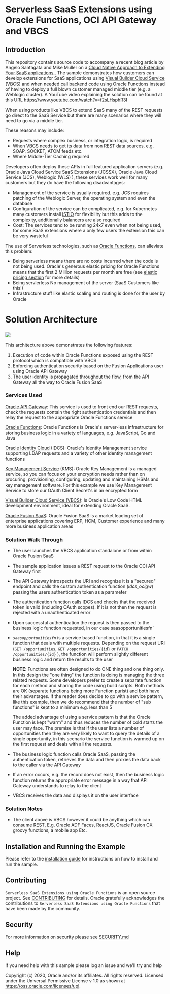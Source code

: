 
# Serverless SaaS Extensions using Oracle Functions, OCI API Gateway and VBCS

## Introduction

This repository contains source code to accompany a recent blog article by Angelo Santagata and Mike Muller on a [Cloud Native Approach to Extending Your SaaS applications ](https://www.ateam-oracle.com/the-cloud-native-approach-to-extending-your-saas-applications). The sample demonstrates how customers can develop extensions for SaaS applications using [Visual Builder Cloud Service](https://www.oracle.com/uk/application-development/cloud-services/visual-builder/) (VBCS) and when needed call backend code using Oracle Functions instead of having to deploy a full blown customer managed middle tier (e.g. a Weblogic cluster).  A YouTube video explaining the solution can be found at this URL https://www.youtube.com/watch?v=f2sLHsphR3I 

When using products like VBCS to extend SaaS many of the REST requests go direct to the SaaS Service but there are many scenarios where they will need to go via a middle tier.

These reasons may include:

- Requests where complex business, or integration logic, is required
- When VBCS needs to get its data from non REST data sources, e.g. SOAP, SOCKET, ATOM feeds etc.
- Where Middle-Tier Caching required

Developers often deploy these APIs in full featured application servers (e.g. Oracle Java Cloud Service SaaS Extensions (JCSSX), Oracle Java Cloud Service (JCS), Weblogic (WLS) ), these services work well for many customers but they do have the following disadvantages:

- Management of the service is usually required. e.g. JCS requires patching of the Weblogic Server, the operating system and even the database
- Configuration of the service can be complicated, e.g. for Kubernetes many customers install [ISTIO](https://istio.io/) for flexibility but this adds to the complexity, additionally balancers are also required
- Cost: The services tend to be running 24x7 even when not being used, for some SaaS extensions where a only few users the extension this can be very wasteful

The use of Serverless technologies, such as [Oracle Functions](https://www.oracle.com/cloud/cloud-native/functions/),  can alleviate this problem:

- Being serverless means there are no costs incurred when the code is not being used. Oracle's generous elastic pricing for Oracle Functions means that the first 2 Million requests per month are free (see [elastic pricing section](https://www.oracle.com/cloud/cloud-native/functions/) for more details)
- Being servlerless No management of the server (SaaS Customers like this!)
- Infrastructure stuff like elastic scaling and routing is done for the user by Oracle




# Solution Architecture

### ![](https://cdn.app.compendium.com/uploads/user/e7c690e8-6ff9-102a-ac6d-e4aebca50425/3dc1ac90-852a-4ad2-9e7e-0679d4946124/File/0f43a4b2839818e9ecbfd4c1bbe589eb/cloudnativesaas_fn_architecture2.png)

This architecture above demonstrates the following features:

1. Execution of code within Oracle Functions exposed using the REST protocol which is compatible with VBCS
2. Enforcing authentication security based on the Fusion Applications user using Oracle API Gateway
3. The user identity is propagated throughout the flow, from the API Gateway all the way to Oracle Fusion SaaS 

### Services Used

[Oracle API Gateway](https://www.oracle.com/cloud/cloud-native/api-gateway/):  This service is used to front end our REST requests, check the requests contain the right authentication credentials and then relay the request to the appropriate Oracle Functions service

[Oracle Functions](https://www.oracle.com/cloud/cloud-native/functions/): Oracle Functions is Oracle's server-less infrastructure for storing business logic in a variety of languages, e.g. JavaScript, Go and Java 

[Oracle Identity Cloud](https://www.oracle.com/cloud/security/cloud-services/identity-cloud.html) (IDCS):  Oracle's Identity Management service supporting LDAP requests and a variety of other identity management functions

[Key Management Service](https://www.oracle.com/cloud/security/cloud-services/key-management.html) (KMS): Oracle Key Management is a managed service, so you can focus on your encryption needs rather than on procuring, provisioning, configuring, updating and maintaining HSMs and key management software. For this example we use Key Management Service to store our OAuth Client Secret's in an encrypted form

[Visual Builder Cloud Service (VBCS)](https://www.oracle.com/application-development/cloud-services/visual-builder/): Is Oracle's Low Code HTML development environment, ideal for extending Oracle SaaS.

[Oracle Fusion SaaS](https://www.oracle.com/applications/): Oracle Fusion SaaS is a market leading set of enterprise applications covering ERP, HCM, Customer experience and many more business application areas

 

### Solution Walk Through

- The user launches the VBCS application standalone or from within Oracle Fusion SaaS

- The sample application issues  a REST request to the Oracle OCI API Gateway first 

- The API Gateway introspects the URI and recognize  it is a "secured" endpoint and calls the custom authentication function (*idcs_ocigw*) passing the users authentication token as a parameter

- The authentication function calls IDCS and checks that the received token is valid (including OAuth  scopes). If it is not then the request is rejected with a unauthenticated error

- Upon successful authentication the request is then passed to the business logic function requested, in our case  saasopportunitiesfn`

- *`saasopportunitiesfn`* is a service based function, in that it is a single function that deals with multiple requests. Depending on the request URI (`GET /opportunities`, `GET /opportunities/{id}` or `PATCH /opportunities/{id}` ), the function will perform slightly different business logic and return the results to the user

  **NOTE**:  Functions are often designed to do ONE thing and one thing only. In this design the "one thing" the function is doing is managing the three related requests. Some developers prefer to create a separate function for each method and sharing the code using build scripts.  Both methods are OK (separate functions being more Function purist) and both have their advantages. If the reader does decide to go with a service pattern, like this example, then we do recommend that the number of "sub functions" is kept to a minimum e.g. less than 5
  
  The added advantage of using a service pattern is that the Oracle Function is kept "warm" and thus reduces the number of cold starts the user may face. The premise is that if the user lists a number of opportunities then they are very likely to want to query the details of a single opportunity, in this scenario the service function is warmed up on the first request and deals with all the requests.

- The business logic function calls Oracle SaaS, passing the authentication token, retrieves the data and then proxies the data back to the caller via the API Gateway

- If an error occurs, e.g. the record does not exist, then the business logic function returns the appropriate error message in a way that API Gateway understands to relay to the client

- VBCS receives the data and displays it on the user interface

### Solution Notes

- The client above is VBCS however it could be anything which can consume REST, E.g. Oracle ADF Faces, ReactJS, Oracle Fusion CX groovy functions, a mobile app Etc. 

## Installation and Running the Example

Please refer to the [installation guide](docs/INSTALLATION.md) for instructions on how to install and run the sample.

## Contributing
`Serverless SaaS Extensions using Oracle Functions` is an open source project.
See [CONTRIBUTING](./CONTRIBUTING.md) for details.
Oracle gratefully acknowledges the contributions to `Serverless SaaS Extensions using Oracle Functions` that have been made by the community.

## Security
For more information on security please see [SECURITY.md](SECURITY.md) 

## Help
If you need help with this sample please log an issue and we'll try and help

Copyright (c) 2020, Oracle and/or its affiliates. All rights reserved.
Licensed under the Universal Permissive License v 1.0 as shown at https://oss.oracle.com/licenses/upl.




